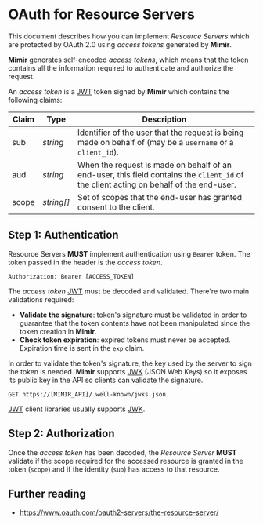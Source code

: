 # OAuth for Resource Servers

This document describes how you can implement *Resource Servers* which are
protected by OAuth 2.0 using *access tokens* generated by **Mimir**.

**Mimir** generates self-encoded *access tokens*, which means that the token
contains all the information required to authenticate and authorize the request.

An *access token* is a [JWT] token signed by **Mimir** which contains the following
claims:

Claim | Type | Description
--- | --- | ---
sub | *string* | Identifier of the user that the request is being made on behalf of (may be a `username` or a `client_id`).
aud | *string* | When the request is made on behalf of an end-user, this field contains the `client_id` of the client acting on behalf of the end-user.
scope | *string[]* | Set of scopes that the end-user has granted consent to the client.

## Step 1: Authentication

Resource Servers **MUST** implement authentication using `Bearer` token. The token passed in the header
is the *access token*.

```http
Authorization: Bearer [ACCESS_TOKEN]
```

The *access token* [JWT] must be decoded and validated. There're two main validations required:

- **Validate the signature**: token's signature must be validated in order to guarantee that the token contents
have not been manipulated since the token creation in **Mimir**.
- **Check token expiration**: expired tokens must never be accepted. Expiration time is sent in the `exp` claim.

In order to validate the token's signature, the key used by the server to sign the token is needed. **Mimir** supports
[JWK] (JSON Web Keys) so it exposes its public key in the API so clients can validate the signature.

```http
GET https://[MIMIR_API]/.well-known/jwks.json
```

[JWT] client libraries usually supports [JWK].

## Step 2: Authorization

Once the *access token* has been decoded, the *Resource Server* **MUST** validate if the scope required for the
accessed resource is granted in the token (`scope`) and if the identity (`sub`) has access to that resource.

## Further reading

- <https://www.oauth.com/oauth2-servers/the-resource-server/>

[JWT]: https://tools.ietf.org/html/rfc7519
[JWK]: https://tools.ietf.org/html/rfc7517
